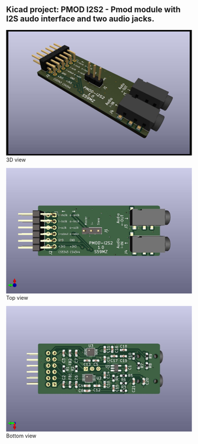 ## Kicad project: PMOD I2S2 - Pmod module with I2S audo interface and two audio jacks.

![alt text](https://github.com/s59mz/kicad-pmod_i2s2/blob/main/kicad-pmod_i2s2-3d.jpg)
3D view

![alt text](https://github.com/s59mz/kicad-pmod_i2s2/blob/main/kicad-pmod_i2s2-top.jpg)
Top view

![alt text](https://github.com/s59mz/kicad-pmod_i2s2/blob/main/kicad-pmod_i2s2-bot.jpg)
Bottom view
